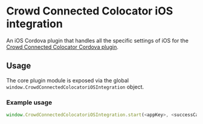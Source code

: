 # Crowd Connected Colocator iOS integration

An iOS Cordova plugin that handles all the specific settings of iOS for the [Crowd Connected Colocator Cordova plugin](https://developers.colocator.net/mobile/getting-started/cordova/).

## Usage

The core plugin module is exposed via the global `window.CrowdConnectedColocatoriOSIntegration` object.

### Example usage

```javascript
window.CrowdConnectedColocatoriOSIntegration.start(<appKey>, <successCallback>, <errorCallback>);
```
